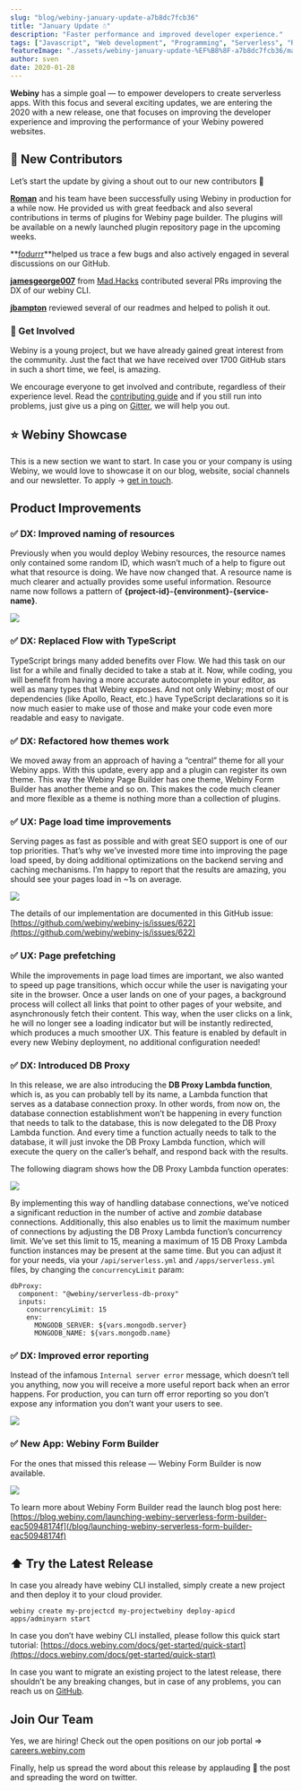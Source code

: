 ```yaml
---
slug: "blog/webiny-january-update-a7b8dc7fcb36"
title: "January Update ☃️"
description: "Faster performance and improved developer experience."
tags: ["Javascript", "Web development", "Programming", "Serverless", "Reactjs"]
featureImage: "./assets/webiny-january-update-%EF%B8%8F-a7b8dc7fcb36/max-4800-10roi1cCEolRPmWQYtYhCaA.png"
author: sven
date: 2020-01-28
---
```



**Webiny** has a simple goal — to empower developers to create serverless apps. With this focus and several exciting updates, we are entering the 2020 with a new release, one that focuses on improving the developer experience and improving the performance of your Webiny powered websites.

## 👥 New Contributors

Let’s start the update by giving a shout out to our new contributors 👏

**[Roman](https://github.com/roman-vabishchevych)** and his team have been successfully using Webiny in production for a while now. He provided us with great feedback and also several contributions in terms of plugins for Webiny page builder. The plugins will be available on a newly launched plugin repository page in the upcoming weeks.

**[fodurrr](https://github.com/fodurrr)**helped us trace a few bugs and also actively engaged in several discussions on our GitHub.

**[jamesgeorge007](https://github.com/jamesgeorge007)** from [Mad.Hacks](https://github.com/madlabsinc) contributed several PRs improving the DX of our webiny CLI.

**[jbampton](https://github.com/jbampton)** reviewed several of our readmes and helped to polish it out.

### 🤝 Get Involved

Webiny is a young project, but we have already gained great interest from the community. Just the fact that we have received over 1700 GitHub stars in such a short time, we feel, is amazing.

We encourage everyone to get involved and contribute, regardless of their experience level. Read the [contributing guide](https://github.com/webiny/webiny-js/blob/master/CONTRIBUTING.md) and if you still run into problems, just give us a ping on [Gitter](https://gitter.im/Webiny/webiny-js), we will help you out.

## ⭐ Webiny Showcase

This is a new section we want to start. In case you or your company is using Webiny, we would love to showcase it on our blog, website, social channels and our newsletter. To apply -> [get in touch](https://www.webiny.com/contact-us).

## Product Improvements

### ✅ DX: Improved naming of resources

Previously when you would deploy Webiny resources, the resource names only contained some random ID, which wasn’t much of a help to figure out what that resource is doing. We have now changed that. A resource name is much clearer and actually provides some useful information. Resource name now follows a pattern of **{project-id}-{environment}-{service-name}**.

![](./assets/webiny-january-update-%EF%B8%8F-a7b8dc7fcb36/max-1964-1u2sW5KEL3tZ1Zti3evIRuQ.png)

### ✅ DX: Replaced Flow with TypeScript

TypeScript brings many added benefits over Flow. We had this task on our list for a while and finally decided to take a stab at it. Now, while coding, you will benefit from having a more accurate autocomplete in your editor, as well as many types that Webiny exposes. And not only Webiny; most of our dependencies (like Apollo, React, etc.) have TypeScript declarations so it is now much easier to make use of those and make your code even more readable and easy to navigate.

### ✅ DX: Refactored how themes work

We moved away from an approach of having a “central” theme for all your Webiny apps. With this update, every app and a plugin can register its own theme. This way the Webiny Page Builder has one theme, Webiny Form Builder has another theme and so on. This makes the code much cleaner and more flexible as a theme is nothing more than a collection of plugins.

### ✅ UX: Page load time improvements

Serving pages as fast as possible and with great SEO support is one of our top priorities. That’s why we’ve invested more time into improving the page load speed, by doing additional optimizations on the backend serving and caching mechanisms. I’m happy to report that the results are amazing, you should see your pages load in ~1s on average.

![](./assets/webiny-january-update-%EF%B8%8F-a7b8dc7fcb36/max-2400-19eQ7AL0gSzl-rKXoVQVz-Q.png)

The details of our implementation are documented in this GitHub issue: [https://github.com/webiny/webiny-js/issues/622](https://github.com/webiny/webiny-js/issues/622)

### ✅ UX: Page prefetching

While the improvements in page load times are important, we also wanted to speed up page transitions, which occur while the user is navigating your site in the browser. Once a user lands on one of your pages, a background process will collect all links that point to other pages of your website, and asynchronously fetch their content. This way, when the user clicks on a link, he will no longer see a loading indicator but will be instantly redirected, which produces a much smoother UX. This feature is enabled by default in every new Webiny deployment, no additional configuration needed!

### ✅ DX: Introduced DB Proxy

In this release, we are also introducing the **DB Proxy Lambda function**, which is, as you can probably tell by its name, a Lambda function that serves as a database connection proxy. In other words, from now on, the database connection establishment won’t be happening in every function that needs to talk to the database, this is now delegated to the DB Proxy Lambda function. And every time a function actually needs to talk to the database, it will just invoke the DB Proxy Lambda function, which will execute the query on the caller’s behalf, and respond back with the results.

The following diagram shows how the DB Proxy Lambda function operates:

![](./assets/webiny-january-update-%EF%B8%8F-a7b8dc7fcb36/max-2850-1kQ_m_mathbndktCYUYJtvg.jpeg)

By implementing this way of handling database connections, we’ve noticed a significant reduction in the number of active and *zombie* database connections. Additionally, this also enables us to limit the maximum number of connections by adjusting the DB Proxy Lambda function’s concurrency limit. We’ve set this limit to 15, meaning a maximum of 15 DB Proxy Lambda function instances may be present at the same time. But you can adjust it for your needs, via your `/api/serverless.yml` and `/apps/serverless.yml `files, by changing the `concurrencyLimit` param:

```
dbProxy:
  component: "@webiny/serverless-db-proxy"
  inputs:
    concurrencyLimit: 15
    env:
      MONGODB_SERVER: ${vars.mongodb.server}
      MONGODB_NAME: ${vars.mongodb.name}
```

### ✅ DX: Improved error reporting

Instead of the infamous `Internal server error` message, which doesn’t tell you anything, now you will receive a more useful report back when an error happens. For production, you can turn off error reporting so you don’t expose any information you don’t want your users to see.

![](./assets/webiny-january-update-%EF%B8%8F-a7b8dc7fcb36/max-3896-1R8weiNAaW42a-NKv5GAfrQ.png)

### ✅ New App: Webiny Form Builder

For the ones that missed this release — Webiny Form Builder is now available.

![](./assets/webiny-january-update-%EF%B8%8F-a7b8dc7fcb36/max-1600-1QpIWRxb_ay3pGf1au8tbNQ.gif)

To learn more about Webiny Form Builder read the launch blog post here: [https://blog.webiny.com/launching-webiny-serverless-form-builder-eac50948174f](/blog/launching-webiny-serverless-form-builder-eac50948174f)

## ⬆️ Try the Latest Release

In case you already have webiny CLI installed, simply create a new project and then deploy it to your cloud provider.

```
webiny create my-projectcd my-projectwebiny deploy-apicd apps/adminyarn start
```

In case you don’t have webiny CLI installed, please follow this quick start tutorial: [https://docs.webiny.com/docs/get-started/quick-start](https://docs.webiny.com/docs/get-started/quick-start)

In case you want to migrate an existing project to the latest release, there shouldn’t be any breaking changes, but in case of any problems, you can reach us on [GitHub](https://github.com/webiny/webiny-js).

## Join Our Team

Yes, we are hiring! Check out the open positions on our job portal => [careers.webiny.com](https://careers.webiny.com)

Finally, help us spread the word about this release by applauding 👏 the post and spreading the word on twitter.